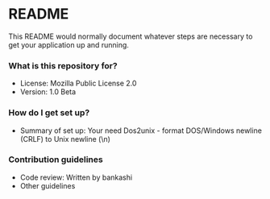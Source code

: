 # README #

This README would normally document whatever steps are necessary to get your application up and running.

### What is this repository for? ###

* License: Mozilla Public License 2.0 
* Version: 1.0 Beta

### How do I get set up? ###

* Summary of set up: Your need Dos2unix - format DOS/Windows newline (CRLF) to Unix newline (\n)

### Contribution guidelines ###

* Code review: Written by bankashi
* Other guidelines